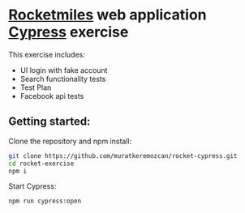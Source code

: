 # [Rocketmiles](https://www.rocketmiles.com/) web application [Cypress](https://www.cypress.io/) exercise

This exercise includes:

* UI login with fake account
* Search functionality tests
* Test Plan
* Facebook api tests

## Getting started:
Clone the repository and npm install:
```bash
git clone https://github.com/muratkeremozcan/rocket-cypress.git
cd rocket-exercise
npm i
```
Start Cypress:
```bash
npm run cypress:open
```
